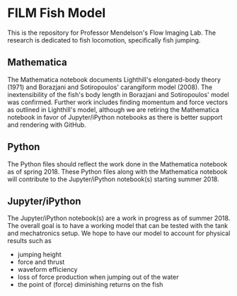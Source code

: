 # FILM Fish Model

This is the repository for Professor Mendelson's Flow Imaging Lab. The research is dedicated to fish locomotion, specifically fish jumping.

## Mathematica

The Mathematica notebook documents Lighthill's elongated-body theory (1971) and Borazjani and Sotiropoulos' carangiform model (2008). The inextensibility of the fish's body length in Borazjani and Sotiropoulos' model was confirmed. Further work includes finding momentum and force vectors as outlined in Lighthill's model, although we are retiring the Mathematica notebook in favor of Jupyter/iPython notebooks as there is better support and rendering with GitHub.

## Python

The Python files should reflect the work done in the Mathematica notebook as of spring 2018. These Python files along with the Mathematica notebook will contribute to the Jupyter/iPython notebook(s) starting summer 2018.

## Jupyter/iPython

The Jupyter/iPython notebook(s) are a work in progress as of summer 2018. The overall goal is to have a working model that can be tested with the tank and mechatronics setup. We hope to have our model to account for physical results such as

* jumping height
* force and thrust
* waveform efficiency
* loss of force production when jumping out of the water
* the point of (force) diminishing returns on the fish

